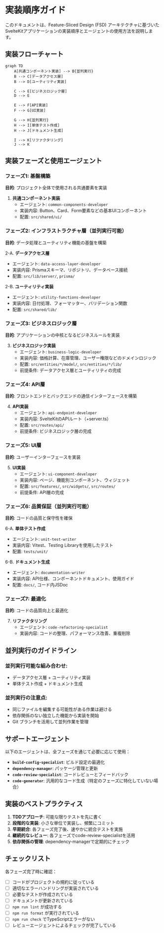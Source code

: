 # 実装順序ガイド

このドキュメントは、Feature-Sliced Design (FSD) アーキテクチャに基づいたSvelteKitアプリケーションの実装順序とエージェントの使用方法を説明します。

## 実装フローチャート

```mermaid
graph TD
    A[共通コンポーネント実装] --> B{並列実行}
    B --> C[データアクセス層]
    B --> D[ユーティリティ実装]
    
    C --> E[ビジネスロジック層]
    D --> E
    
    E --> F[API実装]
    F --> G[UI実装]
    
    G --> H{並列実行}
    H --> I[単体テスト作成]
    H --> J[ドキュメント生成]
    
    I --> K[リファクタリング]
    J --> K
```

## 実装フェーズと使用エージェント

### フェーズ1: 基盤構築
**目的**: プロジェクト全体で使用される共通要素を実装

1. **共通コンポーネント実装**
   - エージェント: `common-components-developer`
   - 実装内容: Button、Card、Form要素などの基本UIコンポーネント
   - 配置: `src/shared/ui/`

### フェーズ2: インフラストラクチャ層（並列実行可能）
**目的**: データ処理とユーティリティ機能の基盤を構築

2-A. **データアクセス層**
   - エージェント: `data-access-layer-developer`
   - 実装内容: Prismaスキーマ、リポジトリ、データベース接続
   - 配置: `src/lib/server/`, `prisma/`

2-B. **ユーティリティ実装**
   - エージェント: `utility-functions-developer`
   - 実装内容: 日付処理、フォーマッター、バリデーション関数
   - 配置: `src/shared/lib/`

### フェーズ3: ビジネスロジック層
**目的**: アプリケーションの中核となるビジネスルールを実装

3. **ビジネスロジック実装**
   - エージェント: `business-logic-developer`
   - 実装内容: 価格計算、在庫管理、ユーザー権限などのドメインロジック
   - 配置: `src/entities/*/model/`, `src/entities/*/lib/`
   - 前提条件: データアクセス層とユーティリティの完成

### フェーズ4: API層
**目的**: フロントエンドとバックエンドの通信インターフェースを構築

4. **API実装**
   - エージェント: `api-endpoint-developer`
   - 実装内容: SvelteKitのAPIルート（+server.ts）
   - 配置: `src/routes/api/`
   - 前提条件: ビジネスロジック層の完成

### フェーズ5: UI層
**目的**: ユーザーインターフェースを実装

5. **UI実装**
   - エージェント: `ui-component-developer`
   - 実装内容: ページ、機能別コンポーネント、ウィジェット
   - 配置: `src/features/`, `src/widgets/`, `src/routes/`
   - 前提条件: API層の完成

### フェーズ6: 品質保証（並列実行可能）
**目的**: コードの品質と保守性を確保

6-A. **単体テスト作成**
   - エージェント: `unit-test-writer`
   - 実装内容: Vitest、Testing Libraryを使用したテスト
   - 配置: `tests/unit/`

6-B. **ドキュメント生成**
   - エージェント: `documentation-writer`
   - 実装内容: API仕様、コンポーネントドキュメント、使用ガイド
   - 配置: `docs/`, コード内JSDoc

### フェーズ7: 最適化
**目的**: コードの品質向上と最適化

7. **リファクタリング**
   - エージェント: `code-refactoring-specialist`
   - 実装内容: コードの整理、パフォーマンス改善、重複削除

## 並列実行のガイドライン

### 並列実行可能な組み合わせ:
- データアクセス層 + ユーティリティ実装
- 単体テスト作成 + ドキュメント生成

### 並列実行の注意点:
- 同じファイルを編集する可能性がある作業は避ける
- 依存関係のない独立した機能から実装を開始
- Git ブランチを活用して並列作業を管理

## サポートエージェント

以下のエージェントは、全フェーズを通じて必要に応じて使用：

- **`build-config-specialist`**: ビルド設定の最適化
- **`dependency-manager`**: パッケージ管理と更新
- **`code-review-specialist`**: コードレビューとフィードバック
- **`code-generator`**: 汎用的なコード生成（特定のフェーズに特化していない場合）

## 実装のベストプラクティス

1. **TDDアプローチ**: 可能な限りテストを先に書く
2. **段階的な実装**: 小さな単位で実装し、頻繁にコミット
3. **早期統合**: 各フェーズ完了後、速やかに統合テストを実施
4. **継続的なレビュー**: 各フェーズでcode-review-specialistを活用
5. **依存関係の管理**: dependency-managerで定期的にチェック

## チェックリスト

各フェーズ完了時に確認：

- [ ] コードがプロジェクトの規約に従っている
- [ ] 適切なエラーハンドリングが実装されている
- [ ] 必要なテストが作成されている
- [ ] ドキュメントが更新されている
- [ ] `npm run lint` が成功する
- [ ] `npm run format` が実行されている
- [ ] `npm run check` でTypeScriptエラーがない
- [ ] レビューエージェントによるチェックが完了している